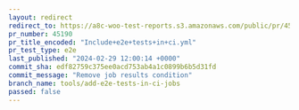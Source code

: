 ```yaml
---
layout: redirect
redirect_to: https://a8c-woo-test-reports.s3.amazonaws.com/public/pr/45190/e2e/index.html
pr_number: 45190
pr_title_encoded: "Include+e2e+tests+in+ci.yml"
pr_test_type: e2e
last_published: "2024-02-29 12:00:14 +0000"
commit_sha: edf82759c375ee0acd753ab4a1c0899b6b5d31fd
commit_message: "Remove job results condition"
branch_name: tools/add-e2e-tests-in-ci-jobs
passed: false
---
```

